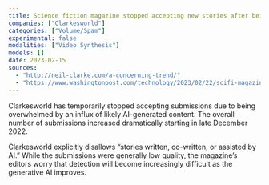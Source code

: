 ```yaml
---
title: Science fiction magazine stopped accepting new stories after being overloaded with AI-generated submissions
companies: ["Clarkesworld"]
categories: ["Volume/Spam"]
experimental: false
modalities: ["Video Synthesis"]
models: []
date: 2023-02-15
sources:
  - "http://neil-clarke.com/a-concerning-trend/"
  - "https://www.washingtonpost.com/technology/2023/02/22/scifi-magazine-clarkesworld-artificial-intelligence/"
---
```


Clarkesworld has temporarily stopped accepting submissions due to being overwhelmed by an influx of likely AI-generated content. The overall number of submissions increased dramatically starting in late December 2022.

Clarkesworld explicitly disallows “stories written, co-written, or assisted by AI.” While the submissions were generally low quality, the magazine’s editors worry that detection will become increasingly difficult as the generative AI improves.
